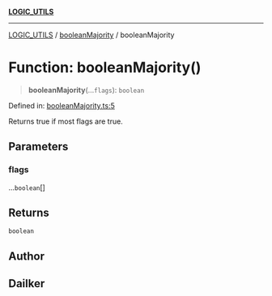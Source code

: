 [**LOGIC_UTILS**](../../README.md)

***

[LOGIC_UTILS](../../README.md) / [booleanMajority](../README.md) / booleanMajority

# Function: booleanMajority()

> **booleanMajority**(...`flags`): `boolean`

Defined in: [booleanMajority.ts:5](https://github.com/dailker/everyutil/blob/b267f20aec6acc544994839192032069b76d5a4b/src/logic/booleanMajority.ts#L5)

Returns true if most flags are true.

## Parameters

### flags

...`boolean`[]

## Returns

`boolean`

## Author

## Dailker
